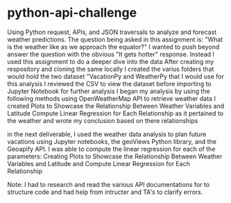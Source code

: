 # python-api-challenge
Using Python request, APIs, and JSON traversals to analyze and forecast weather predictions. 
The question being asked in this assignment is: "What is the weather like as we approach the equator?"
I wanted to push beyond answer the question with the obvious "It gets hotter" response. Instead I used this assignment to do a deeper dive into the data
After creating my respository and cloning the same locally
I created the varius folders that would hold the two dataset "VacationPy and WeatherPy that I would use for this analysis
I reviewed the CSV to view the dataset before importing to Jupyter Notebook for further analysis
I began my analysis by using the following methods using OpenWeatherMap API to retrieve weather data
I created Plots to Showcase the Relationship Between Weather Variables and Latitude
Compute Linear Regression for Each Relationship as it pertained to the weather and wrote my conclusion based on there relationships

in the next deliverable, I used the weather data analysis to plan future vacations using Jupyter notebooks, the geoViews Python library, and the Geoapify API.
I was able to compute the linear regression for each of the parameters: Creating Plots to Showcase the Relationship Between Weather Variables and Latitude and Compute Linear Regression for Each Relationship

Note: I had to research and read the various API documentations for to structure code and had help from intructer and TA's to clarify errors.
